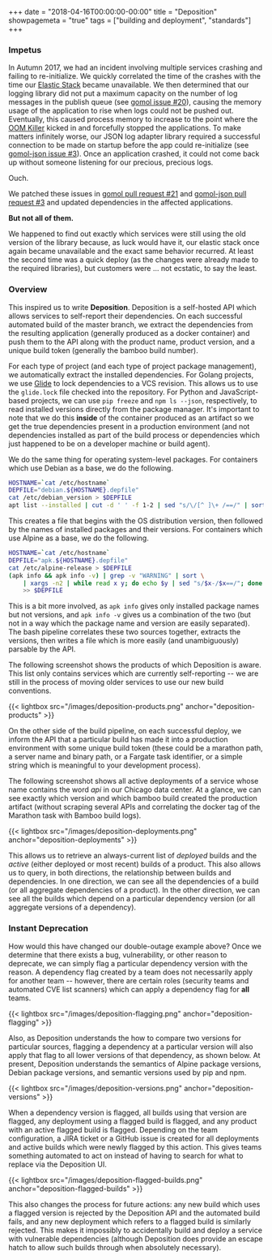 +++
date = "2018-04-16T00:00:00-00:00"
title = "Deposition"
showpagemeta = "true"
tags = ["building and deployment", "standards"]
+++

### Impetus

In Autumn 2017, we had an incident involving multiple services crashing and failing to re-initialize. We quickly correlated the time of the crashes with the time our [Elastic Stack](https://www.elastic.co/products) became unavailable. We then determined that our logging library did not put a maximum capacity on the number of log messages in the publish queue (see [gomol issue #20](https://github.com/aphistic/gomol/issues/20)), causing the memory usage of the application to rise when logs could not be pushed out. Eventually, this caused process memory to increase to the point where the [OOM Killer](https://en.wikipedia.org/wiki/Out_of_memory#Out_of_memory_management) kicked in and forcefully stopped the applications. To make matters infinitely worse, our JSON log adapter library required a successful connection to be made on startup before the app could re-initialize (see [gomol-json issue #3](https://github.com/aphistic/gomol-json/issues/3)). Once an application crashed, it could not come back up without someone listening for our precious, precious logs.

Ouch.

We patched these issues in [gomol pull request #21](https://github.com/aphistic/gomol/pull/21/files) and [gomol-json pull request #3](https://github.com/aphistic/gomol-json/pull/5/file) and updated dependencies in the affected applications.

**But not all of them.**

We happened to find out exactly which services were still using the old version of the library because, as luck would have it, our elastic stack once again became unavailable and the exact same behavior recurred. At least the second time was a quick deploy (as the changes were already made to the required libraries), but customers were ... not ecstatic, to say the least.

### Overview

This inspired us to write **Deposition**. Deposition is a self-hosted API which allows services to self-report their dependencies. On each successful automated build of the master branch, we extract the dependencies from the resulting application (generally produced as a docker container) and push them to the API along with the product name, product version, and a unique build token (generally the bamboo build number).

For each type of project (and each type of project package management), we automatically extract the installed dependencies. For Golang projects, we use [Glide](https://glide.sh/) to lock dependencies to a VCS revision. This allows us to use the `glide.lock` file checked into the repository. For Python and JavaScript-based projects, we can use `pip freeze` and `npm ls --json`, respectively, to read installed versions directly from the package manager. It's important to note that we do this **inside** of the container produced as an artifact so we get the true dependencies present in a production environment (and not dependencies installed as part of the build process or dependencies which just happened to be on a developer machine or build agent).

We do the same thing for operating system-level packages. For containers which use Debian as a base, we do the following.

```bash
HOSTNAME=`cat /etc/hostname`
DEPFILE="debian.${HOSTNAME}.depfile"
cat /etc/debian_version > $DEPFILE
apt list --installed | cut -d ' ' -f 1-2 | sed "s/\/[^ ]\+ /==/" | sort >> $DEPFILE
```

This creates a file that begins with the OS distribution version, then followed by the names of installed packages and their versions. For containers which use Alpine as a base, we do the following.

```bash
HOSTNAME=`cat /etc/hostname`
DEPFILE="apk.${HOSTNAME}.depfile"
cat /etc/alpine-release > $DEPFILE
(apk info && apk info -v) | grep -v "WARNING" | sort \
    | xargs -n2 | while read x y; do echo $y | sed "s/$x-/$x==/"; done \
    >> $DEPFILE
```

This is a bit more involved, as `apk info` gives only installed package names but not versions, and `apk info -v` gives us a combination of the two (but not in a way which the package name and version are easily separated). The bash pipeline correlates these two sources together, extracts the versions, then writes a file which is more easily (and unambiguously) parsable by the API.

The following screenshot shows the products of which Deposition is aware. This list only contains services which are currently self-reporting -- we are still in the process of moving older services to use our new build conventions.

{{< lightbox src="/images/deposition-products.png" anchor="deposition-products" >}}

On the other side of the build pipeline, on each successful deploy, we inform the API that a particular build has made it into a production environment with some unique build token (these could be a marathon path, a server name and binary path, or a Fargate task identifier, or a simple string which is meaningful to your development process).

The following screenshot shows all active deployments of a service whose name contains the word *api* in our Chicago data center. At a glance, we can see exactly which version and which bamboo build created the production artifact (without scraping several APIs and correlating the docker tag of the Marathon task with Bamboo build logs).

{{< lightbox src="/images/deposition-deployments.png" anchor="deposition-deployments" >}}

This allows us to retrieve an always-current list of *deployed* builds and the *active* (either deployed or most recent) builds of a product. This also allows us to query, in both directions, the relationship between builds and dependencies. In one direction, we can see all the dependencies of a build (or all aggregate dependencies of a product). In the other direction, we can see all the builds which depend on a particular dependency version (or all aggregate versions of a dependency).

### Instant Deprecation

How would this have changed our double-outage example above? Once we determine that there exists a bug, vulnerability, or other reason to deprecate, we can simply flag a particular dependency version with the reason. A dependency flag created by a team does not necessarily apply for another team -- however, there are certain roles (security teams and automated CVE list scanners) which can apply a dependency flag for **all** teams.

{{< lightbox src="/images/deposition-flagging.png" anchor="deposition-flagging" >}}

Also, as Deposition understands the how to compare two versions for particular sources, flagging a dependency at a particular version will also apply that flag to all lower versions of that dependency, as shown below. At present, Deposition understands the semantics of Alpine package versions, Debian package versions, and semantic versions used by pip and npm.

{{< lightbox src="/images/deposition-versions.png" anchor="deposition-versions" >}}

When a dependency version is flagged, all builds using that version are flagged, any deployment using a flagged build is flagged, and any product with an active flagged build is flagged. Depending on the team configuration, a JIRA ticket or a GitHub issue is created for all deployments and active builds which were newly flagged by this action. This gives teams something automated to act on instead of having to search for what to replace via the Deposition UI.

{{< lightbox src="/images/deposition-flagged-builds.png" anchor="deposition-flagged-builds" >}}

This also changes the process for future actions: any new build which uses a flagged version is rejected by the Deposition API and the automated build fails, and any new deployment which refers to a flagged build is similarly rejected. This makes it impossibly to accidentally build and deploy a service with vulnerable dependencies (although Deposition does provide an escape hatch to allow such builds through when absolutely necessary).
